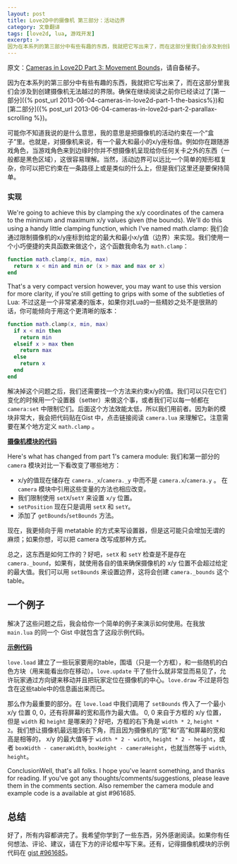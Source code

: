 ```yaml
---
layout: post
title: Love2D中的摄像机 第三部分：活动边界
category: 文章翻译
tags: [love2d, lua, 游戏开发]
excerpt: >
因为在本系列的第三部分中有些有趣的东西，我就把它写出来了，而在这部分里我们会涉及到创建摄像机无法越过的界限。确保在继续阅读之前你已经读过了第一部分和第二部分。
---
```

原文：[Cameras in Love2D Part 3: Movement Bounds](http://nova-fusion.com/2011/05/09/cameras-in-love2d-part-3-movement-bounds/)，请自备梯子。

因为在本系列的第三部分中有些有趣的东西，我就把它写出来了，而在这部分里我们会涉及到创建摄像机无法越过的界限。确保在继续阅读之前你已经读过了[第一部分]({% post_url  2013-06-04-cameras-in-love2d-part-1-the-basics%})和[第二部分]({% post_url 2013-06-04-cameras-in-love2d-part-2-parallax-scrolling %})。

可能你不知道我说的是什么意思，我的意思是把摄像机的活动约束在一个“盒子”里。也就是，对摄像机来说，有一个最大和最小的x/y座标值。例如你在跟随游戏角色，当游戏角色来到边缘时你并不想摄像机呈现给你任何关卡之外的东西（一般都是黑色区域），这很容易理解。当然，活动边界可以远比一个简单的矩形框复杂，你可以把它约束在一条路径上或是类似的什么上，但是我们这里还是要保持简单。

### 实现

We're going to achieve this by clamping the x/y coordinates of the camera to the minimum and maximum x/y values given (the bounds). We'll do this using a handy little clamping function, which I've named math.clamp:
我们会通过限制摄像机的x/y座标到给定的最大和最小x/y值（边界）来实现。我们使用一个小巧便捷的夹具函数来做这个，这个函数我命名为 `math.clamp`：

``` lua
function math.clamp(x, min, max)
  return x < min and min or (x > max and max or x)
end
```

That's a very compact version however, you may want to use this version for more clarity, if you're still getting to grips with some of the subtleties of Lua:
不过这是一个非常紧凑的版本，如果你对Lua的一些精妙之处不是很熟的话，你可能倾向于用这个更清晰的版本：

``` lua
function math.clamp(x, min, max)
  if x < min then
    return min
  elseif x > max then
    return max
  else
    return x
  end
end
```
解决掉这个问题之后，我们还需要找一个方法来约束x/y的值。我们可以只在它们变化的时候用一个设置器（setter）来做这个事，或者我们可以每一帧都在 `camera:set` 中限制它们。后面这个方法效能太低，所以我们用前者。因为新的模块非常大，我会把代码贴在Gist 中，点击链接阅读 `camera.lua` 来理解它。注意需要在某个地方定义 `math.clamp` 。

**[摄像机模块的代码](https://gist.github.com/961685#file_camera.lua)**

Here's what has changed from part 1's camera module:
我们和第一部分的 `camera` 模块对比一下看改变了哪些地方： 

* x/y的值现在储存在 `camera._x`/`camera._y` 中而不是 `camera.x`/`camera.y` 。 在 `camera` 模块中引用这些变量的方法也相应改变。
* 我们限制使用 `setX`/`setY` 来设置 `x/y` 位置。
* `setPosition` 现在只是调用 `setX` 和 `setY`。
* 添加了 `getBounds`/`setBounds` 方法。


现在，我更倾向于用 metatable 的方式来写设置器，但是这可能只会增加无谓的麻烦；如果你想，可以把 camera 改写成那种方式。

总之，这东西是如何工作的？好吧，`setX` 和 `setY` 检查是不是存在 `camera._bound`，如果有，就使用各自的值来确保摄像机的 x/y 位置不会超过给定的最大值。我们可以用 `setBounds` 来设置边界，这将会创建 `camera._bounds` 这个table。

## 一个例子

解决了这些问题之后，我会给你一个简单的例子来演示如何使用。在我放 `main.lua` 的同一个 Gist 中就包含了这段示例代码。

**[示例代码](https://gist.github.com/961685#file_main.lua)**

`love.load` 建立了一些玩家要用的table，围墙（只是一个方框），和一些随机的白色方块（用来能看出你在移动）。`love.update` 干了些什么就非常显而易见了，允许玩家通过方向键来移动并且把玩家定位在摄像机的中心。`love.draw` 不过是将包含在这些table中的信息画出来而已。

那么作为最重要的部分。在 `love.load` 中我们调用了 `setBounds` 传入了一个最小 x/y 位置 0, 0，还有将屏幕的宽和高作为最大值。 0, 0 来自于方框的 x/y 位置，但是 `width` 和 `height` 是哪来的？好吧，方框的右下角是 `width * 2`, `height * 2`。我们想让摄像机最远能到右下角，而且因为摄像机的“宽”和“高”和屏幕的宽和高是相等的， x/y 的最大值等于 `width * 2 - width`, `height * 2 - height`，或者 `boxWidth - cameraWidth`, `boxHeight - cameraHeight`，也就当然等于 `width`, `height`。

ConclusionWell, that's all folks. I hope you've learnt something, and thanks for reading. If you've got any thoughts/comments/suggestions, please leave them in the comments section. Also remember the camera module and example code is a available at gist #961685.

## 总结

好了，所有内容都讲完了。我希望你学到了一些东西，另外感谢阅读。如果你有任何想法、评论、建议，请在下方的评论框中写下来。还有，记得摄像机模块的示例代码在 [gist #961685](https://gist.github.com/961685)。
